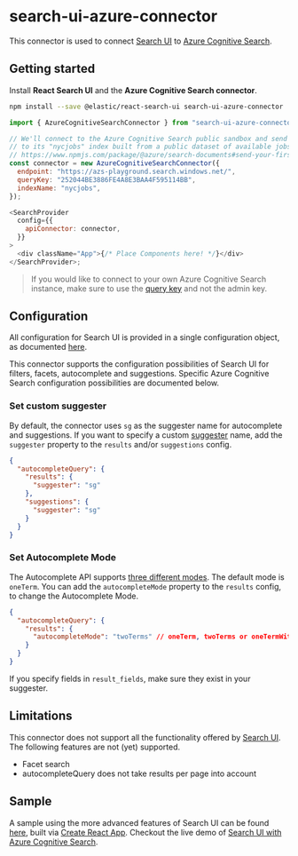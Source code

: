 # search-ui-azure-connector

This connector is used to connect [Search UI](https://github.com/elastic/search-ui) to [Azure Cognitive Search](https://azure.microsoft.com/en-us/services/search/).

## Getting started

Install **React Search UI** and the **Azure Cognitive Search connector**.

```bash
npm install --save @elastic/react-search-ui search-ui-azure-connector
```

```javascript
import { AzureCognitiveSearchConnector } from "search-ui-azure-connector";

// We'll connect to the Azure Cognitive Search public sandbox and send a query
// to its "nycjobs" index built from a public dataset of available jobs in New York
// https://www.npmjs.com/package/@azure/search-documents#send-your-first-search-query
const connector = new AzureCognitiveSearchConnector({
  endpoint: "https://azs-playground.search.windows.net/",
  queryKey: "252044BE3886FE4A8E3BAA4F595114BB",
  indexName: "nycjobs",
});

<SearchProvider
  config={{
    apiConnector: connector,
  }}
>
  <div className="App">{/* Place Components here! */}</div>
</SearchProvider>;
```

> If you would like to connect to your own Azure Cognitive Search instance, make sure to use the [query key](https://docs.microsoft.com/en-us/azure/search/search-security-api-keys) and not the admin key.

## Configuration

All configuration for Search UI is provided in a single configuration object, as documented [here](https://github.com/elastic/search-ui/blob/master/ADVANCED.md#advanced-configuration).

This connector supports the configuration possibilities of Search UI for filters, facets, autocomplete and suggestions. Specific Azure Cognitive Search configuration possibilities are documented below.

### Set custom suggester

By default, the connector uses `sg` as the suggester name for autocomplete and suggestions. If you want to specify a custom [suggester](https://docs.microsoft.com/en-us/azure/search/index-add-suggesters) name, add the `suggester` property to the `results` and/or `suggestions` config.

```json
{
  "autocompleteQuery": {
    "results": {
      "suggester": "sg"
    },
    "suggestions": {
      "suggester": "sg"
    }
  }
}
```

### Set Autocomplete Mode

The Autocomplete API supports [three different modes](https://docs.microsoft.com/en-us/rest/api/searchservice/autocomplete#autocomplete-modes). The default mode is `oneTerm`. You can add the `autocompleteMode` property to the `results` config, to change the Autocomplete Mode.

```json
{
  "autocompleteQuery": {
    "results": {
      "autocompleteMode": "twoTerms" // oneTerm, twoTerms or oneTermWithContext
    }
  }
}
```

If you specify fields in `result_fields`, make sure they exist in your suggester.

## Limitations

This connector does not support all the functionality offered by [Search UI](https://github.com/elastic/search-ui). The following features are not (yet) supported.

- Facet search
- autocompleteQuery does not take results per page into account

## Sample

A sample using the more advanced features of Search UI can be found [here](./sample), built via [Create React App](https://reactjs.org/docs/create-a-new-react-app.html#create-react-app). Checkout the live demo of [Search UI with Azure Cognitive Search](https://codesandbox.io/s/search-ui-nycjobs-d79oq).
